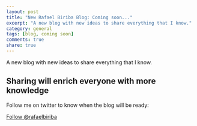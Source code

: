 ```yaml
---
layout: post
title: "New Rafael Biriba Blog: Coming soon..."
excerpt: "A new blog with new ideas to share everything that I know."
category: general
tags: [blog, coming soon]
comments: true
share: true
---
```


A new blog with new ideas to share everything that I know.

## Sharing will enrich everyone with more knowledge

Follow me on twitter to know when the blog will be ready:

<p><a href="https://twitter.com/rafaelbiriba" class="twitter-follow-button" data-show-screen-name="false" data-show-count="true" data-dnt="true" data-size="large">Follow @rafaelbiriba</a></p>
